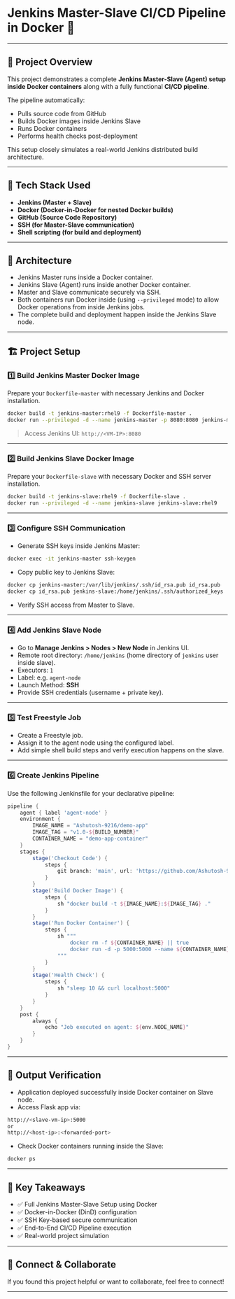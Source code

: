 # Jenkins Master-Slave CI/CD Pipeline in Docker 🐳

---

## 📝 **Project Overview**

This project demonstrates a complete **Jenkins Master-Slave (Agent) setup inside Docker containers** along with a fully functional **CI/CD pipeline**.

The pipeline automatically:

* Pulls source code from GitHub
* Builds Docker images inside Jenkins Slave
* Runs Docker containers
* Performs health checks post-deployment

This setup closely simulates a real-world Jenkins distributed build architecture.

---

## 📌 **Tech Stack Used**

* **Jenkins (Master + Slave)**
* **Docker (Docker-in-Docker for nested Docker builds)**
* **GitHub (Source Code Repository)**
* **SSH (for Master-Slave communication)**
* **Shell scripting (for build and deployment)**

---

## 🔧 **Architecture**

* Jenkins Master runs inside a Docker container.
* Jenkins Slave (Agent) runs inside another Docker container.
* Master and Slave communicate securely via SSH.
* Both containers run Docker inside (using `--privileged` mode) to allow Docker operations from inside Jenkins jobs.
* The complete build and deployment happen inside the Jenkins Slave node.

---

## 🏗 **Project Setup**

### 1️⃣ **Build Jenkins Master Docker Image**

Prepare your `Dockerfile-master` with necessary Jenkins and Docker installation.

```bash
docker build -t jenkins-master:rhel9 -f Dockerfile-master .
docker run --privileged -d --name jenkins-master -p 8080:8080 jenkins-master:rhel9
```

> Access Jenkins UI:
> `http://<VM-IP>:8080`

---

### 2️⃣ **Build Jenkins Slave Docker Image**

Prepare your `Dockerfile-slave` with necessary Docker and SSH server installation.

```bash
docker build -t jenkins-slave:rhel9 -f Dockerfile-slave .
docker run --privileged -d --name jenkins-slave jenkins-slave:rhel9
```

---

### 3️⃣ **Configure SSH Communication**

* Generate SSH keys inside Jenkins Master:

```bash
docker exec -it jenkins-master ssh-keygen
```

* Copy public key to Jenkins Slave:

```bash
docker cp jenkins-master:/var/lib/jenkins/.ssh/id_rsa.pub id_rsa.pub
docker cp id_rsa.pub jenkins-slave:/home/jenkins/.ssh/authorized_keys
```

* Verify SSH access from Master to Slave.

---

### 4️⃣ **Add Jenkins Slave Node**

* Go to **Manage Jenkins > Nodes > New Node** in Jenkins UI.
* Remote root directory: `/home/jenkins` (home directory of `jenkins` user inside slave).
* Executors: `1`
* Label: e.g. `agent-node`
* Launch Method: **SSH**
* Provide SSH credentials (username + private key).

---

### 5️⃣ **Test Freestyle Job**

* Create a Freestyle job.
* Assign it to the agent node using the configured label.
* Add simple shell build steps and verify execution happens on the slave.

---

### 6️⃣ **Create Jenkins Pipeline**

Use the following Jenkinsfile for your declarative pipeline:

```groovy
pipeline {
    agent { label 'agent-node' } 
    environment {
        IMAGE_NAME = "Ashutosh-9216/demo-app"
        IMAGE_TAG = "v1.0-${BUILD_NUMBER}"
        CONTAINER_NAME = "demo-app-container"
    }
    stages {
        stage('Checkout Code') {
            steps {
                git branch: 'main', url: 'https://github.com/Ashutosh-9216/flask-app-for-jenkins-docker-example.git'
            }
        }
        stage('Build Docker Image') {
            steps {
                sh "docker build -t ${IMAGE_NAME}:${IMAGE_TAG} ."
            }
        }
        stage('Run Docker Container') {
            steps {
                sh """
                    docker rm -f ${CONTAINER_NAME} || true
                    docker run -d -p 5000:5000 --name ${CONTAINER_NAME} ${IMAGE_NAME}:${IMAGE_TAG}
                """
            }
        }
        stage('Health Check') {
            steps {
                sh "sleep 10 && curl localhost:5000"
            }
        }
    }
    post {
        always {
            echo "Job executed on agent: ${env.NODE_NAME}"
        }
    }
}
```

---

## 🚀 **Output Verification**

* Application deployed successfully inside Docker container on Slave node.
* Access Flask app via:

```bash
http://<slave-vm-ip>:5000
or
http://<host-ip>:<forwarded-port>
```

* Check Docker containers running inside the Slave:

```bash
docker ps
```

---

## 🎯 **Key Takeaways**

* ✅ Full Jenkins Master-Slave Setup using Docker
* ✅ Docker-in-Docker (DinD) configuration
* ✅ SSH Key-based secure communication
* ✅ End-to-End CI/CD Pipeline execution
* ✅ Real-world project simulation

---

## 🤝 **Connect & Collaborate**

If you found this project helpful or want to collaborate, feel free to connect!

---
